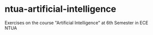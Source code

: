 # ntua-artificial-intelligence
Exercises on the course "Artificial Intelligence" at 6th Semester in ECE NTUA
